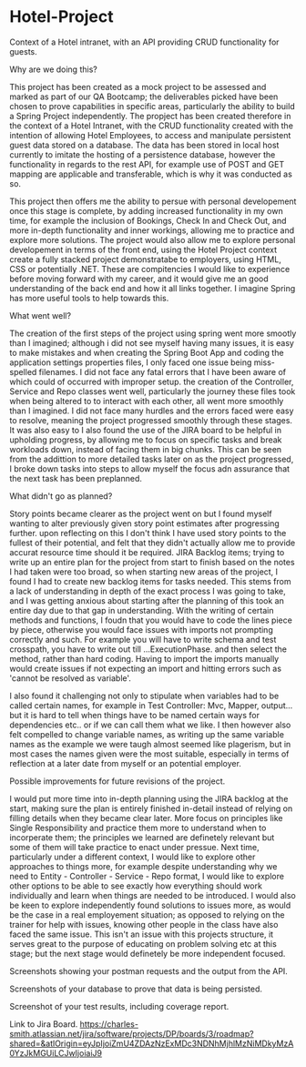 # Hotel-Project
Context of a Hotel intranet, with an API providing  CRUD functionality for guests.

Why are we doing this?

This project has been created as a mock project to be assessed and marked as part of our QA Bootcamp; the deliverables picked have been chosen to prove capabilities in specific areas, particularly the ability to build a Spring Project independently.
The propject has been created therefore in the context of a Hotel Intranet, with the CRUD functionality created with the intention of allowing Hotel Employees, to access and manipulate persistent guest data stored on a database.
The data has been stored in local host currently to imitate the hosting of a persistence database, however the functionality in regards to the rest API, for example use of POST and GET mapping are applicable and transferable, which is why it was conducted as so.

This project then offers me the ability to persue with personal developement once this stage is complete, by adding increased functionality in my own time, for example the inclusion of Bookings, Check In and Check Out, and more in-depth functionality and inner workings, allowing me to practice and explore more solutions.
The project would also allow me to explore personal developement in terms of the front end, using the Hotel Project context create a fully stacked project demonstratabe to employers, using HTML, CSS or potentially .NET. These are compitencies I would like to experience before moving forward with my career, and it would give me an good understanding of the back end and how it all links together. I imagine Spring has more useful tools to help towards this.


What went well?

The creation of the first steps of the project using spring went more smootly than I imagined; although i did not see myself having many issues, it is easy to make mistakes and when creating the Spring Boot App and coding the application settings properties files, I only faced one issue being miss-spelled filenames. I did not face any fatal errors that I have been aware of which could of occurred with improper setup.
the creation of the Controller, Service and Repo classes went well, particularly the journey these files took when being altered to to interact with each other, all went more smoothly than I imagined. I did not face many hurdles and the errors faced were easy to resolve, meaning the project progressed smoothly through these stages. It was also easy to
I also found the use of the JIRA board to be helpful in upholding progress, by allowing me to focus on specific tasks and break workloads down, instead of facing them in big chunks. This can be seen from the addittion to more detailed tasks later on as the project progressed, I broke down tasks into steps to allow myself the focus adn assurance that the next task has been preplanned.


What didn't go as planned?

Story points became clearer as the project went on but I found myself wanting to alter previously given story point estimates after progressing further. upon reflecting on this I don't think I have used story points to the fullest of their potential, and felt that they didn't actually allow me to provide accurat resource time should it be required.
JIRA Backlog items; trying to write up an entire plan for the project from start to finish based on the notes I had taken were too broad, so when starting new areas of the project, I found I had to create new backlog items for tasks needed. This stems from a lack of understanding in depth of the exact process I was going to take, and I was getting anxious about starting after the planning of this took an entire day due to that gap in understanding.
With the writing of certain methods and functions, I foudn that you would have to code the lines piece by piece, otherwise you would face issues with imports not prompting correctly and such. For example you will have to write schema and test crosspath, you have to write out till ...ExecutionPhase. 	and then select the method, rather than hard coding. Having to import the imports manually would create issues if not expecting an import and hitting errors such as 'cannot be resolved as variable'.

I also found it challenging not only to stipulate when variables had to be called certain names, for example in Test Controller: Mvc, Mapper, output... but it is hard to tell when things have to be named certain ways for dependencies etc.. or if we can call them what we like. 
I then however also felt compelled to change variable names, as writing up the same variable names as the example we were taugh almost seemed like plagerism, but in most cases the names given were the most suitable, especially in terms of reflection at a later date from myself or an potential employer.


Possible improvements for future revisions of the project.

I would put more time into in-depth planning using the JIRA backlog at the start, making sure the plan is entirely finished in-detail instead of relying on filling details when they became clear later.
More focus on principles like Single Responsibility and practice them more to understand when to incorperate them; the principles we learned are definetely relevant but some of them will take practice to enact under pressue.
Next time, particularly under a different context, I would like to explore other approaches to things more, for example despite understanding why we need to Entity - Controller - Service - Repo format, I would like to explore other options to be able to see exactly how everything should work individually and learn when things are needed to be introduced.
I would also be keen to explore independently found solutions to issues more, as would be the case in a real employement situation; as opposed to relying on the trainer for help with issues, knowing other people in the class have also faced the same issue. This isn't an issue with this projects structure, it serves great to the purpose of educating on problem solving etc at this stage; but the next stage would definetely be more independent focused.

Screenshots showing your postman requests and the output from the API.

Screenshots of your database to prove that data is being persisted.

Screenshot of your test results, including coverage report.

Link to Jira Board. 
https://charles-smith.atlassian.net/jira/software/projects/DP/boards/3/roadmap?shared=&atlOrigin=eyJpIjoiZmU4ZDAzNzExMDc3NDNhMjhlMzNiMDkyMzA0YzJkMGUiLCJwIjoiaiJ9
